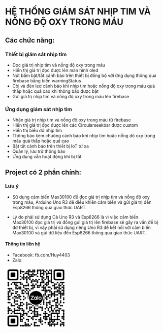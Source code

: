 # HỆ THỐNG GIÁM SÁT NHỊP TIM VÀ NỒNG ĐỘ OXY TRONG MÁU

## Các chức năng:

### Thiết bị giám sát nhịp tim

- Đọc giá trị nhịp tim và nồng độ oxy trong máu
- Hiển thị giá trị đọc được lên màn hình oled
- Nút bấm bật/tắt cảnh báo trên thiết bị đồng bộ với ứng dụng thông qua firebase bằng biến warningStatus 
- Còi và đèn led cảnh báo khi nhịp tim hoặc nồng độ oxy trong máu quá thấp hoặc quá cao khi thông báo được bật
- Gửi giá trị nhịp tim và nồng độ oxy trong máu lên firebase

### Ứng dụng giám sát nhịp tim

- Nhận giá trị nhịp tim và nồng độ oxy trong máu từ firebase
- Hiển thị giá trị đọc được lên các Circularseekbar được custom
- Hiển thị biểu đồ nhịp tim
- Thông báo kèm chuông cảnh báo khi nhịp tim hoặc nồng dộ oxy trong máu quá thấp hoặc quá cao
- Bật tắt cảnh báo trên thiết bị IoT từ xa
- Quản lý, lưu trữ thông báo
- Ứng dụng vẫn hoạt động khi bị tắt

## Project có 2 phần chính:

### Lưu ý

- Sử dụng cảm biến Max30100 để đọc giá trị nhịp tim và nồng độ oxy trong máu, Arduino Uno R3 để điều khiển cảm biến và gửi giá trị đến Esp8266 thông qua giao thức UART.

- Lý do phải sử dụng Cả Uno R3 và Esp8266 là vì việc cảm biến Max30100 đọc giá trị và đồng gửi giá trị lên firebase sẽ gây ra vấn đề bị đơ thiết bị, vì vậy phải sử dụng riêng Uno R3 để kết nối với cảm biến Max30100 và gửi dữ liệu đến Esp8266 thông qua giao thức UART.


#### Thông tin liên hệ
- Facebook: fb.com/Huy4403
- Zalo: 
<img src="image.png" alt="Zalo logo" width="200">